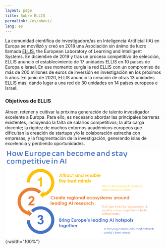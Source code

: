 ```yaml
---
layout: page
title: Sobre ELLIS
permalink: /es/about/
lang: es
---
```


La comunidad científica de investigadore/as en Inteligencia Artificial (IA) en Europa se movilizó y creó en 2018 una Asociación sin ánimo de lucro llamada [ELLIS](https://ellis.eu), the European Laboratory of Learning and Intelligent Systems. En diciembre de 2019 y tras un proceso competitivo de selección, ELLIS anunció el establecimiento de 17 unidades ELLIS en 10 países de Europa e Israel. En ese momento surgía la red ELLIS con un compromiso de más de 200 millones de euros de inversión en investigación en los próximos 5 años. En junio de 2020, ELLIS anunció la creación de otras 13 unidades ELLIS más, dando lugar a una red de 30 unidades en 14 países europeos e Israel.

### Objetivos de ELLIS

Atraer, retener y cultivar la próxima generación de talento investigador excelente a Europa. Para ello, es necesario abordar las principales barreras existentes, incluyendo la falta de salarios competitivos; la alta carga docente; la rigidez de muchos entornos académicos europeos que dificultan la creación de startups y/o la colaboración estrecha con empresas, y la fragmentación de la investigación, generando islas de excelencia y perdiendo oportunidades. 

![ELLIS_Pillars](assets/ELLIS_Pillars.png){:width="100%"}